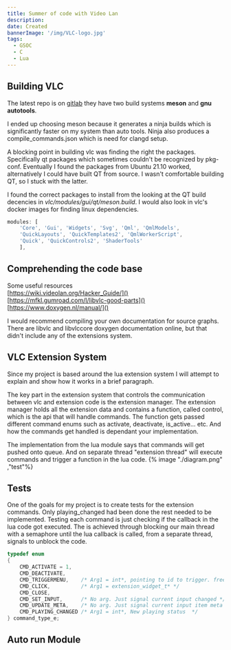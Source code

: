 ```yaml
---
title: Summer of code with Video Lan
description: 
date: Created
bannerImage: '/img/VLC-logo.jpg'
tags:
  - GSOC
  - C 
  - Lua
---
```


## Building VLC

The latest repo is on [gitlab](https://code.videolan.org/videolan/vlc/) they have two build systems **meson** and **gnu autotools**.  

I ended up choosing meson because it generates a ninja builds which is significantly faster on my system than auto tools. Ninja also produces a compile_commands.json which is need for clangd setup.

A blocking point in building vlc was finding the right the packages. Specifically qt packages which sometimes couldn't be recognized by pkg-conf. Eventually I found the packages from Ubuntu 21.10 worked, alternatively I could have built QT from source. I wasn't comfortable building QT, so I stuck with the latter.

I found the correct packages to install from the looking at the QT build decencies in *vlc/modules/gui/qt/meson.build*. I would also look in vlc's docker images for finding linux dependencies.

```js
modules: [
    'Core', 'Gui', 'Widgets', 'Svg', 'Qml', 'QmlModels',
    'QuickLayouts', 'QuickTemplates2', 'QmlWorkerScript',
    'Quick', 'QuickControls2', 'ShaderTools'
    ],
```

## Comprehending the code base

Some useful resources  
[https://wiki.videolan.org/Hacker_Guide/]()   
[https://mfkl.gumroad.com/l/libvlc-good-parts]()   
[https://www.doxygen.nl/manual/]()  

I would recommend compiling your own documentation for source graphs. There are libvlc and libvlccore doxygen documentation online, but that didn't include any of the extensions system.

## VLC Extension System

Since my project is based around the lua extension system I will attempt to explain and show how it works in a brief paragraph.  

The key part in the extension system that controls the communication between vlc and extension code is the extension manager.
The extension manager holds all the extension data and contains a function, called control, which is the api that will handle commands. The function gets passed different command enums such as activate, deactivate, is_active... etc. And how the commands get handled is dependant your implementation.  

The implementation from the lua module says that commands will get pushed onto queue. And on separate thread "extension thread" will execute commands and trigger a function in the lua code.
{% image "./diagram.png" ,"test"%}

## Tests

One of the goals for my project is to create tests for the extension commands. Only playing_changed had been done the rest needed to be implemented. Testing each command is just checking if the callback in the lua code got executed. The is achieved through blocking our main thread with a semaphore until the lua callback is called, from a separate thread, signals to unblock the code.  

```c
typedef enum
{
    CMD_ACTIVATE = 1,
    CMD_DEACTIVATE,
    CMD_TRIGGERMENU,    /* Arg1 = int*, pointing to id to trigger. free */
    CMD_CLICK,          /* Arg1 = extension_widget_t* */
    CMD_CLOSE,
    CMD_SET_INPUT,      /* No arg. Just signal current input changed */
    CMD_UPDATE_META,    /* No arg. Just signal current input item meta changed */
    CMD_PLAYING_CHANGED /* Arg1 = int*, New playing status  */
} command_type_e;

```

## Auto run Module

